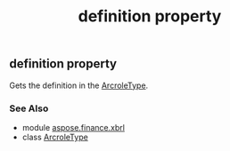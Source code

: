 ﻿---
title: definition property
second_title: Aspose.Finance for Python via .NET API References
description: 
type: docs
weight: 40
url: /python-net/aspose.finance.xbrl/arcroletype/definition/
is_root: false
---

## definition property


Gets the definition in the [ArcroleType](/finance/python-net/aspose.finance.xbrl/arcroletype).

### See Also
* module [aspose.finance.xbrl](../../)
* class [ArcroleType](/finance/python-net/aspose.finance.xbrl/arcroletype)
